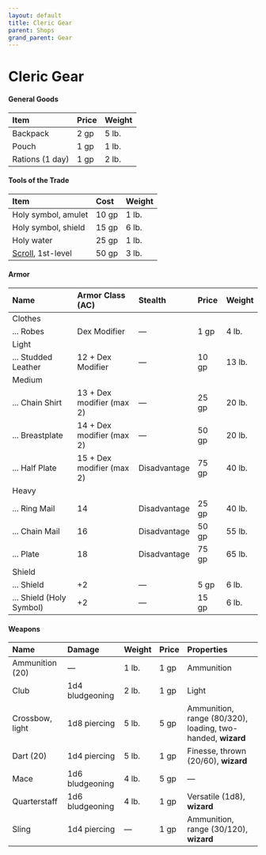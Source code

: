 ```yaml
---
layout: default
title: Cleric Gear
parent: Shops
grand_parent: Gear
---
```


# Cleric Gear

#### General Goods

| Item              | Price | Weight |
| :---------------- | :---- | :----- |
| Backpack          | 2 gp  | 5 lb.  |
| Pouch             | 1 gp  | 1 lb.  |
| Rations (1 day)   | 1 gp  | 2 lb.  |

#### Tools of the Trade

| Item                            | Cost   | Weight |
| :------------------------------ | :----- | :----- |
| Holy symbol, amulet             | 10 gp  | 1 lb.  |
| Holy symbol, shield             | 15 gp  | 6 lb.  |
| Holy water        | 25 gp | 1 lb.  |
| [Scroll](../scrolls), 1st-level | 50 gp  | 3 lb.  |

#### Armor

| Name                                                                | Armor Class (AC)          | Stealth      | Price | Weight |
| :------------------------------------------------------------------ | :------------------------ | :----------- | :---- | :----- |
| Clothes                                                             |                           |              |       |        |
| ... Robes                                                           | Dex Modifier              | —            | 1 gp  | 4 lb.  |
| Light                                                               |                           |              |       |        |
| ... Studded Leather                                                 | 12 + Dex Modifier         | —            | 10 gp | 13 lb. |
| Medium                                                              |                           |              |       |        |
| ... Chain Shirt                                                     | 13 + Dex modifier (max 2) | —            | 25 gp | 20 lb. |
| ... Breastplate                                                     | 14 + Dex modifier (max 2) | —            | 50 gp | 20 lb. |
| ... Half Plate                                                      | 15 + Dex modifier (max 2) | Disadvantage | 75 gp | 40 lb. |
| Heavy                                                               |                           |              |       |        |
| ... Ring Mail                                                       | 14                        | Disadvantage | 25 gp | 40 lb. |
| ... Chain Mail                                                      | 16                        | Disadvantage | 50 gp | 55 lb. |
| ... Plate                                                           | 18                        | Disadvantage | 75 gp | 65 lb. |
| Shield                                                              |                           |              |       |        |
| ... Shield                                                          | +2                        | —            | 5 gp  | 6 lb.  |
| ... Shield (Holy Symbol) | +2                        | —            | 15 gp | 6 lb.  |


#### Weapons

| Name            | Damage          | Weight | Price | Properties                                                  |
| :-------------- | :-------------- | :----- | :---- | :---------------------------------------------------------- |
| Ammunition (20) | —               | 1 lb.  | 1 gp  | Ammunition                                                  |
| Club            | 1d4 bludgeoning | 2 lb.  | 1 gp  | Light                                                       |
| Crossbow, light | 1d8 piercing    | 5 lb.  | 5 gp  | Ammunition, range (80/320), loading, two-handed, **wizard** |
| Dart (20)       | 1d4 piercing    | 5 lb.  | 1 gp  | Finesse, thrown (20/60), **wizard**                         |
| Mace            | 1d6 bludgeoning | 4 lb.  | 5 gp  | —                                                           |
| Quarterstaff    | 1d6 bludgeoning | 4 lb.  | 1 gp  | Versatile (1d8), **wizard**                                 |
| Sling           | 1d4 piercing    | —      | 1 gp  | Ammunition, range (30/120), **wizard**                      |

